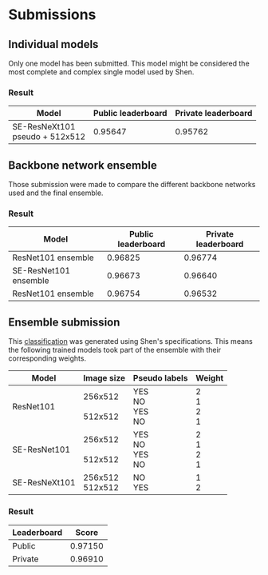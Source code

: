 # Submissions

## Individual models

Only one model has been submitted. This model might be considered the most complete and complex single model used by Shen.

### Result

| Model                                | Public leaderboard    | Private leaderboard   |
|--------------------------------------|-----------------------|-----------------------|
| SE-ResNeXt101<br>pseudo + 512x512    | 0.95647               | 0.95762               |

## Backbone network ensemble

Those submission were made to compare the different backbone networks used and the final ensemble.

### Result

| Model                    | Public leaderboard    | Private leaderboard   |
|--------------------------|-----------------------|-----------------------|
| ResNet101 ensemble       | 0.96825               | 0.96774               |
| SE-ResNet101 ensemble    | 0.96673               | 0.96640               | 
| ResNet101 ensemble       | 0.96754               | 0.96532               | 
 
## Ensemble submission

This [classification](./2nd_ensemble.csv) was generated using Shen's specifications. This means the following trained models took part of the ensemble with their corresponding weights.

| Model          |         Image size      |     Pseudo labels      |          Weight          |
|----------------|-------------------------|------------------------|--------------------------|
| ResNet101      | 256x512<br><br>512x512  | YES<br>NO<br>YES<br>NO |  2 <br> 1 <br> 2 <br> 1  |
| SE-ResNet101   | 256x512<br><br>512x512  | YES<br>NO<br>YES<br>NO |  2 <br> 1 <br> 2 <br> 1  |
| SE-ResNeXt101  | 256x512<br>512x512      |        NO<br>YES       |         1 <br> 2         |

### Result

| Leaderboard     |     Score    |
|-----------------|--------------|
| Public          |   0.97150    |
| Private         |   0.96910    |
